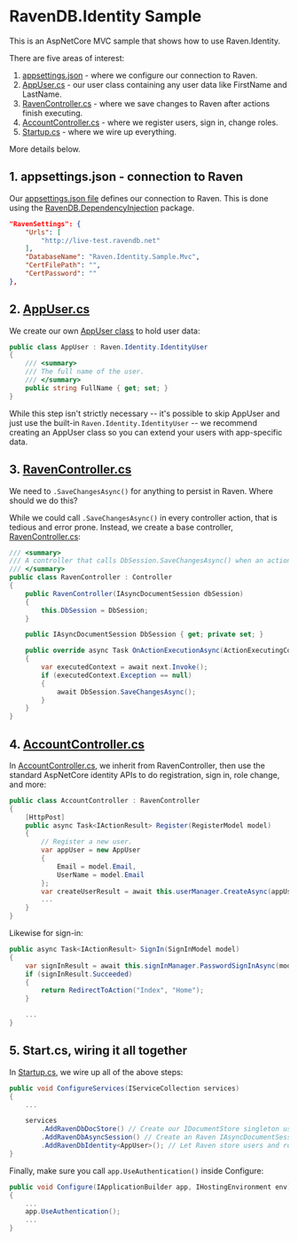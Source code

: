 ﻿# RavenDB.Identity Sample

This is an AspNetCore MVC sample that shows how to use Raven.Identity.

There are five areas of interest:
 1. [appsettings.json](https://github.com/JudahGabriel/RavenDB.Identity/blob/master/Samples/Mvc/appsettings.json) - where we configure our connection to Raven.
 2. [AppUser.cs](https://github.com/JudahGabriel/RavenDB.Identity/blob/master/Samples/Mvc/Models/AppUser.cs) - our user class containing any user data like FirstName and LastName.
 3. [RavenController.cs](https://github.com/JudahGabriel/RavenDB.Identity/blob/master/Samples/Mvc/Controllers/RavenController.cs) - where we save changes to Raven after actions finish executing.
 4. [AccountController.cs](https://github.com/JudahGabriel/RavenDB.Identity/blob/master/Samples/Mvc/Controllers/AccountController.cs) - where we register users, sign in, change roles.
 5. [Startup.cs](https://github.com/JudahGabriel/RavenDB.Identity/blob/master/Samples/Mvc/Startup.cs) - where we wire up everything.

More details below.

## 1. appsettings.json - connection to Raven

Our [appsettings.json file](https://github.com/JudahGabriel/RavenDB.Identity/blob/master/Samples/Mvc/appsettings.json) defines our connection to Raven. This is done using the [RavenDB.DependencyInjection](https://github.com/JudahGabriel/RavenDB.DependencyInjection/) package.

```json
"RavenSettings": {
    "Urls": [
        "http://live-test.ravendb.net"
    ],
    "DatabaseName": "Raven.Identity.Sample.Mvc",
    "CertFilePath": "",
    "CertPassword": ""
},
```

## 2. [AppUser.cs](https://github.com/JudahGabriel/RavenDB.Identity/blob/master/Samples/Mvc/Models/AppUser.cs)

We create our own [AppUser class](https://github.com/JudahGabriel/RavenDB.Identity/blob/master/Samples/Mvc/Models/AppUser.cs) to hold user data:

```csharp
public class AppUser : Raven.Identity.IdentityUser
{
    /// <summary>
    /// The full name of the user.
    /// </summary>
    public string FullName { get; set; }
}
```

While this step isn't strictly necessary -- it's possible to skip AppUser and just use the built-in `Raven.Identity.IdentityUser` -- we recommend creating an AppUser class so you can extend your users with app-specific data.

## 3. [RavenController.cs](https://github.com/JudahGabriel/RavenDB.Identity/blob/master/Samples/Mvc/Controllers/RavenController.cs)

We need to `.SaveChangesAsync()` for anything to persist in Raven. Where should we do this?

While we could call `.SaveChangesAsync()` in every controller action, that is tedious and error prone. Instead, we create a base controller, [RavenController.cs](https://github.com/JudahGabriel/RavenDB.Identity/blob/master/Samples/Mvc/Controllers/RavenController.cs):

```csharp
/// <summary>
/// A controller that calls DbSession.SaveChangesAsync() when an action finishes executing successfully.
/// </summary>
public class RavenController : Controller
{
    public RavenController(IAsyncDocumentSession dbSession)
    {
        this.DbSession = DbSession;
    }

    public IAsyncDocumentSession DbSession { get; private set; }

    public override async Task OnActionExecutionAsync(ActionExecutingContext context, ActionExecutionDelegate next)
    {
        var executedContext = await next.Invoke();
        if (executedContext.Exception == null)
        {
            await DbSession.SaveChangesAsync();   
        }
    }
}
```

## 4. [AccountController.cs](https://github.com/JudahGabriel/RavenDB.Identity/blob/master/Samples/Mvc/Controllers/AccountController.cs)

In [AccountController.cs](https://github.com/JudahGabriel/RavenDB.Identity/blob/master/Samples/Mvc/Controllers/AccountController.cs), we inherit from RavenController, then use the standard AspNetCore identity APIs to do registration, sign in, role change, and more:

```csharp
public class AccountController : RavenController 
{
    [HttpPost]
    public async Task<IActionResult> Register(RegisterModel model)
    {
        // Register a new user.
        var appUser = new AppUser
        {
            Email = model.Email,
            UserName = model.Email
        };
        var createUserResult = await this.userManager.CreateAsync(appUser, model.Password);
        ...
    }
}
```

Likewise for sign-in:

```csharp
public async Task<IActionResult> SignIn(SignInModel model)
{
    var signInResult = await this.signInManager.PasswordSignInAsync(model.Email, model.Password, true, false);
    if (signInResult.Succeeded)
    {
        return RedirectToAction("Index", "Home");
    }

    ...
}
```

## 5. Start.cs, wiring it all together

In [Startup.cs](https://github.com/JudahGabriel/RavenDB.Identity/blob/master/Samples/RazorPages/Startup.cs), we wire up all of the above steps:

```csharp
public void ConfigureServices(IServiceCollection services)
{
    ...

    services
        .AddRavenDbDocStore() // Create our IDocumentStore singleton using the database settings in appsettings.json
        .AddRavenDbAsyncSession() // Create an Raven IAsyncDocumentSession for every request.
        .AddRavenDbIdentity<AppUser>(); // Let Raven store users and roles.
}
```

Finally, make sure you call `app.UseAuthentication()` inside Configure:
```csharp
public void Configure(IApplicationBuilder app, IHostingEnvironment env)
{
    ...
    app.UseAuthentication();
    ...
}
```